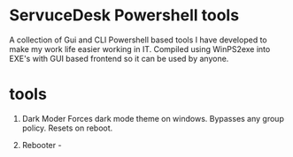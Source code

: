 # ServuceDesk Powershell tools
A collection of Gui and CLI Powershell based tools I have developed to make my work life easier working in IT.
Compiled using WinPS2exe into EXE's with GUI based frontend so it can be used by anyone.

# tools

1. Dark Moder
     Forces dark mode theme on windows. Bypasses any group policy. Resets on reboot.

2. Rebooter - 
